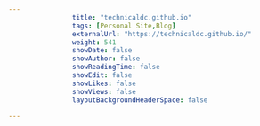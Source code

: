 ---
                title: "technicaldc.github.io"
                tags: [Personal Site,Blog]
                externalUrl: "https://technicaldc.github.io/"
                weight: 541
                showDate: false
                showAuthor: false
                showReadingTime: false
                showEdit: false
                showLikes: false
                showViews: false
                layoutBackgroundHeaderSpace: false
                ---
